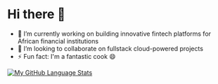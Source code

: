 # Hi there 👋
- 🔭 I’m currently working on building innovative fintech platforms for African financial institutions
- 👯 I’m looking to collaborate on fullstack cloud-powered projects
- ⚡ Fun fact: I'm a fantastic cook 😄    

[![My GitHub Language Stats](https://github-readme-stats.vercel.app/api/top-langs/?username=jaycodist&langs_count=8&theme=radical)]()
